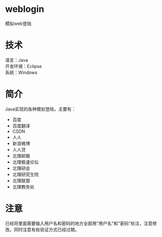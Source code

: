 # weblogin
模拟web登陆
# 技术
语言：Java  
开发环境：Eclipse  
系统：Windows  
# 简介
Java实现的各种模拟登陆，主要有：
* 百度  
* 百度翻译  
* CSDN  
* 人人  
* 新浪微博  
* 人人贷  
* 北理邮箱  
* 北理极速论坛  
* 北理研会  
* 北理研究生院  
* 北理联盟  
* 北理教务处  

# 注意
已经将里面需要输入用户名和密码的地方全部用"用户名"和"密码"标注，注意修改。同时注意有些验证方式已经过期。
